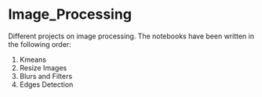 # Image_Processing
Different projects on image processing. The notebooks have been written in the following order:

1. Kmeans
2. Resize Images
3. Blurs and Filters
4. Edges Detection
